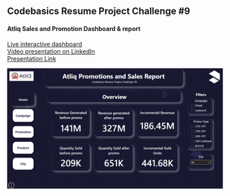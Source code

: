 ## Codebasics Resume Project Challenge #9
#### Atliq Sales and Promotion Dashboard & report
<a href="https://app.powerbi.com/view?r=eyJrIjoiYjI5OGIwMzktNzZiZC00ZTRmLWJhOGEtZjc0Zjg1Y2U3NzE2IiwidCI6ImRmODY3OWNkLWE4MGUtNDVkOC05OWFjLWM4M2VkN2ZmOTVhMCJ9" target="_blank"> Live interactive dashboard </a> 
<br>
<a href="https://www.linkedin.com/posts/ansh-arora-1648a4226_codebasics-iamscamaware-data-activity-7162844428523483136--II1?utm_source=share&utm_medium=member_desktop" target="_blank">Video presentation on LinkedIn</a>
<br>
<a href="https://www.canva.com/design/DAF8jsm87oo/QlGLGorHgi649EIGjDYUeQ/edit?utm_content=DAF8jsm87oo&utm_campaign=designshare&utm_medium=link2&utm_source=sharebutton" target="_blank"> Presentation Link </a>
<p>
  <a href="https://app.powerbi.com/view?r=eyJrIjoiYjI5OGIwMzktNzZiZC00ZTRmLWJhOGEtZjc0Zjg1Y2U3NzE2IiwidCI6ImRmODY3OWNkLWE4MGUtNDVkOC05OWFjLWM4M2VkN2ZmOTVhMCJ9">
  <img src="https://github.com/ash200309/Codebasics_challenge_9/blob/main/cover.png" alt="Live Interactive Dashboard">
  </a>
</p>
